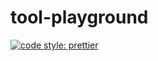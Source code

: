 # tool-playground

[![code style: prettier](https://img.shields.io/badge/code_style-prettier-ff69b4.svg?style=flat-square)](https://github.com/prettier/prettier)